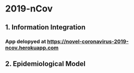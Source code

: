 # 2019-nCov

## 1. Information Integration
###   App delopyed at https://novel-coronavirus-2019-ncov.herokuapp.com

## 2. Epidemiological Model
